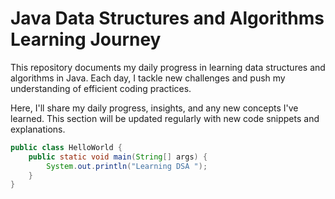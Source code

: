 # Java Data Structures and Algorithms Learning Journey

This repository documents my daily progress in learning data structures and algorithms in Java. Each day, I tackle new challenges and push my understanding of efficient coding practices.



Here, I'll share my daily progress, insights, and any new concepts I've learned. This section will be updated regularly with new code snippets and explanations.

```java
public class HelloWorld {
    public static void main(String[] args) {
        System.out.println("Learning DSA ");
    }
}
